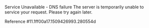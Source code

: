Service Unavailable - DNS failure The server is temporarily unable to service your request. Please try again later.

Reference #11.1ff00a17.1509426993.280554d